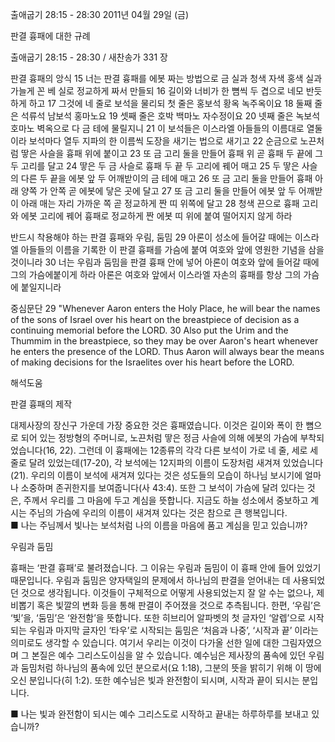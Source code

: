 출애굽기 28:15 - 28:30 
2011년 04월 29일 (금)

판결 흉패에 대한 규례



출애굽기 28:15 - 28:30 / 새찬송가 331 장


판결 흉패의 앙식
15 너는 판결 흉패를 에봇 짜는 방법으로 금 실과 청색 자색 홍색 실과 가늘게 꼰 베 실로 정교하게 짜서 만들되 16 길이와 너비가 한 뼘씩 두 겹으로 네모 반듯하게 하고 17 그것에 네 줄로 보석을 물리되 첫 줄은 홍보석 황옥 녹주옥이요 18 둘째 줄은 석류석 남보석 홍마노요 19 셋째 줄은 호박 백마노 자수정이요 20 넷째 줄은 녹보석 호마노 벽옥으로 다 금 테에 물릴지니 21 이 보석들은 이스라엘 아들들의 이름대로 열둘이라 보석마다 열두 지파의 한 이름씩 도장을 새기는 법으로 새기고 22 순금으로 노끈처럼 땋은 사슬을 흉패 위에 붙이고 23 또 금 고리 둘을 만들어 흉패 위 곧 흉패 두 끝에 그 두 고리를 달고 24 땋은 두 금 사슬로 흉패 두 끝 두 고리에 꿰어 매고 25 두 땋은 사슬의 다른 두 끝을 에봇 앞 두 어깨받이의 금 테에 매고 26 또 금 고리 둘을 만들어 흉패 아래 양쪽 가 안쪽 곧 에봇에 닿은 곳에 달고 27 또 금 고리 둘을 만들어 에봇 앞 두 어깨받이 아래 매는 자리 가까운 쪽 곧 정교하게 짠 띠 위쪽에 달고 28 청색 끈으로 흉패 고리와 에봇 고리에 꿰어 흉패로 정교하게 짠 에봇 띠 위에 붙여 떨어지지 않게 하라

반드시 착용해야 하는 판결 흉패와 우림, 둠밈
29 아론이 성소에 들어갈 때에는 이스라엘 아들들의 이름을 기록한 이 판결 흉패를 가슴에 붙여 여호와 앞에 영원한 기념을 삼을 것이니라 30 너는 우림과 둠밈을 판결 흉패 안에 넣어 아론이 여호와 앞에 들어갈 때에 그의 가슴에붙이게 하라 아론은 여호와 앞에서 이스라엘 자손의 흉패를 항상 그의 가슴에 붙일지니라

중심문단
29 "Whenever Aaron enters the Holy Place, he will bear the names of the sons of Israel over his heart on the breastpiece of decision as a continuing memorial before the LORD. 30 Also put the Urim and the Thummim in the breastpiece, so they may be over Aaron's heart whenever he enters the presence of the LORD. Thus Aaron will always bear the means of making decisions for the Israelites over his heart before the LORD.

해석도움





판결 흉패의 제작  

대제사장의 장신구 가운데 가장 중요한 것은 흉패였습니다. 이것은 길이와 폭이 한 뼘으로 되어 있는 정방형의 주머니로, 노끈처럼 땋은 정금 사슬에 의해 에봇의 가슴에 부착되었습니다(16, 22). 그런데 이 흉패에는 12종류의 각각 다른 보석이 가로 네 줄, 세로 세 줄로 달려 있었는데(17-20), 각 보석에는 12지파의 이름이 도장처럼 새겨져 있었습니다(21). 우리의 이름이 보석에 새겨져 있다는 것은 성도들의 모습이 하나님 보시기에 얼마나 소중하며 존귀한지를 보여줍니다(사 43:4). 또한 그 보석이 가슴에 달려 있다는 것은, 주께서 우리를 그 마음에 두고 계심을 뜻합니다. 지금도 하늘 성소에서 중보하고 계시는 주님의 가슴에 우리의 이름이 새겨져 있다는 것은 참으로 큰 행복입니다.  
■ 나는 주님께서 빛나는 보석처럼 나의 이름을 마음에 품고 계심을 믿고 있습니까?  

우림과 둠밈  

흉패는 ‘판결 흉패’로 불려졌습니다. 그 이유는 우림과 둠밈이 이 흉패 안에 들어 있었기 때문입니다. 우림과 둠밈은 양자택일의 문제에서 하나님의 판결을 얻어내는 데 사용되었던 것으로 생각됩니다. 이것들이 구체적으로 어떻게 사용되었는지 잘 알 수는 없으나, 제비뽑기 혹은 빛깔의 변화 등을 통해 판결이 주어졌을 것으로 추측됩니다. 한편, ‘우림’은 ‘빛’을, ‘둠밈’은 ‘완전함’을 뜻합니다. 또한 히브리어 알파벳의 첫 글자인 ‘알렙’으로 시작되는 우림과 마지막 글자인 ‘타우’로 시작되는 둠밈은 ‘처음과 나중’, ‘시작과 끝’ 이라는 의미로도 생각할 수 있습니다. 여기서 우리는 이것이 다가올 선한 일에 대한 그림자였으며 그 본질은 예수 그리스도이심을 알 수 있습니다. 예수님은 제사장의 품속에 있던 우림과 둠밈처럼 하나님의 품속에 있던 분으로서(요 1:18), 그분의 뜻을 밝히기 위해 이 땅에 오신 분입니다(히 1:2). 또한 예수님은 빛과 완전함이 되시며, 시작과 끝이 되시는 분입니다. 

■ 나는 빛과 완전함이 되시는 예수 그리스도로 시작하고 끝내는 하루하루를 보내고 있습니까?